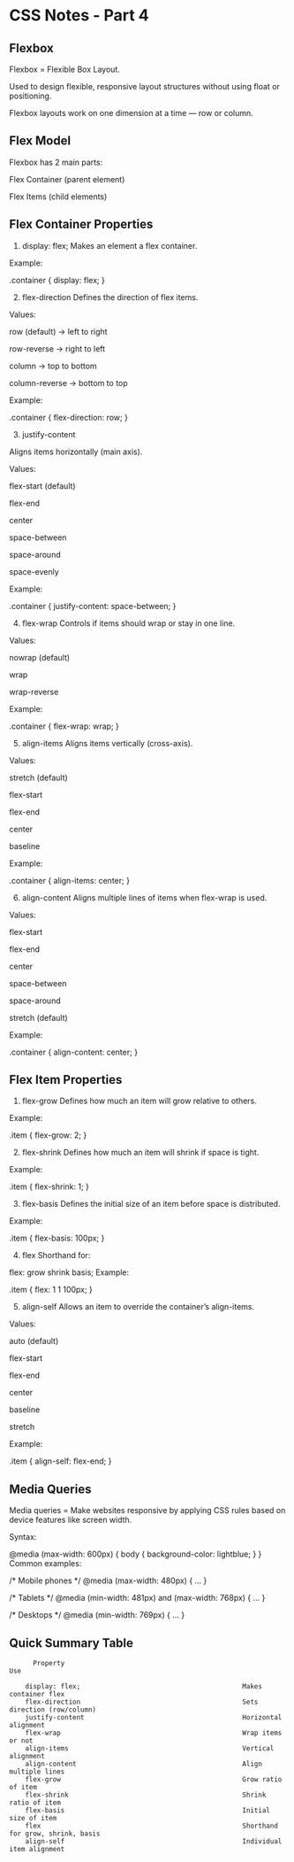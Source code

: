 # CSS Notes - Part 4


## Flexbox
Flexbox = Flexible Box Layout.

Used to design flexible, responsive layout structures without using float or positioning.

Flexbox layouts work on one dimension at a time — row or column.


## Flex Model
Flexbox has 2 main parts:

Flex Container (parent element)

Flex Items (child elements)


## Flex Container Properties


1. display: flex;
Makes an element a flex container.

Example:

.container {
  display: flex;
}


2. flex-direction
Defines the direction of flex items.

Values:

row (default) → left to right

row-reverse → right to left

column → top to bottom

column-reverse → bottom to top

Example:

.container {
  flex-direction: row;
}


3. justify-content

Aligns items horizontally (main axis).

Values:

flex-start (default)

flex-end

center

space-between

space-around

space-evenly

Example:

.container {
  justify-content: space-between;
}


4. flex-wrap
Controls if items should wrap or stay in one line.

Values:

nowrap (default)

wrap

wrap-reverse

Example:

.container {
  flex-wrap: wrap;
}


5. align-items
Aligns items vertically (cross-axis).

Values:

stretch (default)

flex-start

flex-end

center

baseline

Example:

.container {
  align-items: center;
}


6. align-content
Aligns multiple lines of items when flex-wrap is used.

Values:

flex-start

flex-end

center

space-between

space-around

stretch (default)

Example:

.container {
  align-content: center;
}


## Flex Item Properties

1. flex-grow
Defines how much an item will grow relative to others.

Example:

.item {
  flex-grow: 2;
}

2. flex-shrink
Defines how much an item will shrink if space is tight.

Example:

.item {
  flex-shrink: 1;
}

3. flex-basis
Defines the initial size of an item before space is distributed.

Example:

.item {
  flex-basis: 100px;
}

4. flex
Shorthand for:

flex: grow shrink basis;
Example:

.item {
  flex: 1 1 100px;
}

5. align-self
Allows an item to override the container’s align-items.

Values:

auto (default)

flex-start

flex-end

center

baseline

stretch

Example:

.item {
  align-self: flex-end;
}


## Media Queries

Media queries = Make websites responsive by applying CSS rules based on device features like screen width.

Syntax:


@media (max-width: 600px) {
  body {
    background-color: lightblue;
  }
}
Common examples:

/* Mobile phones */
@media (max-width: 480px) { ... }

/* Tablets */
@media (min-width: 481px) and (max-width: 768px) { ... }

/* Desktops */
@media (min-width: 769px) { ... }


## Quick Summary Table
          
          Property                                                    	Use
 
        display: flex;	                                       Makes container flex
        flex-direction	                                       Sets direction (row/column)
        justify-content	                                       Horizontal alignment
        flex-wrap	                                           Wrap items or not
        align-items	                                           Vertical alignment
        align-content	                                       Align multiple lines
        flex-grow	                                           Grow ratio of item
        flex-shrink                                            Shrink ratio of item
        flex-basis	                                           Initial size of item
        flex	                                               Shorthand for grow, shrink, basis
        align-self	                                           Individual item alignment


        